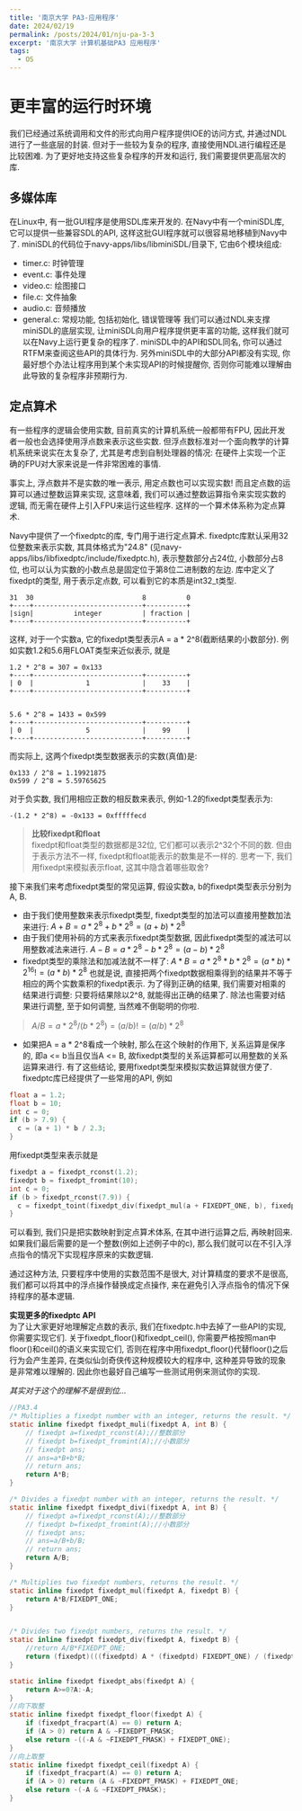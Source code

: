 ```yaml
---
title: '南京大学 PA3-应用程序'
date: 2024/02/19
permalink: /posts/2024/01/nju-pa-3-3
excerpt: '南京大学 计算机基础PA3 应用程序'
tags:
  - OS
---
```

# 更丰富的运行时环境
我们已经通过系统调用和文件的形式向用户程序提供IOE的访问方式, 并通过NDL进行了一些底层的封装. 但对于一些较为复杂的程序, 直接使用NDL进行编程还是比较困难. 为了更好地支持这些复杂程序的开发和运行, 我们需要提供更高层次的库.

## 多媒体库
在Linux中, 有一批GUI程序是使用SDL库来开发的. 在Navy中有一个miniSDL库, 它可以提供一些兼容SDL的API, 这样这批GUI程序就可以很容易地移植到Navy中了. miniSDL的代码位于navy-apps/libs/libminiSDL/目录下, 它由6个模块组成:

* timer.c: 时钟管理
* event.c: 事件处理
* video.c: 绘图接口
* file.c: 文件抽象
* audio.c: 音频播放
* general.c: 常规功能, 包括初始化, 错误管理等
我们可以通过NDL来支撑miniSDL的底层实现, 让miniSDL向用户程序提供更丰富的功能, 这样我们就可以在Navy上运行更复杂的程序了. miniSDL中的API和SDL同名, 你可以通过RTFM来查阅这些API的具体行为. 另外miniSDL中的大部分API都没有实现, 你最好想个办法让程序用到某个未实现API的时候提醒你, 否则你可能难以理解由此导致的复杂程序非预期行为.

## 定点算术
有一些程序的逻辑会使用实数, 目前真实的计算机系统一般都带有FPU, 因此开发者一般也会选择使用浮点数来表示这些实数. 但浮点数标准对一个面向教学的计算机系统来说实在太复杂了, 尤其是考虑到自制处理器的情况: 在硬件上实现一个正确的FPU对大家来说是一件非常困难的事情.

事实上, 浮点数并不是实数的唯一表示, 用定点数也可以实现实数! 而且定点数的运算可以通过整数运算来实现, 这意味着, 我们可以通过整数运算指令来实现实数的逻辑, 而无需在硬件上引入FPU来运行这些程序. 这样的一个算术体系称为定点算术.

Navy中提供了一个fixedptc的库, 专门用于进行定点算术. fixedptc库默认采用32位整数来表示实数, 其具体格式为"24.8" (见navy-apps/libs/libfixedptc/include/fixedptc.h), 表示整数部分占24位, 小数部分占8位, 也可以认为实数的小数点总是固定位于第8位二进制数的左边. 库中定义了fixedpt的类型, 用于表示定点数, 可以看到它的本质是int32_t类型.
```
31  30                           8          0
+----+---------------------------+----------+
|sign|          integer          | fraction |
+----+---------------------------+----------+
```
这样, 对于一个实数a, 它的fixedpt类型表示A = a * 2^8(截断结果的小数部分). 例如实数1.2和5.6用FLOAT类型来近似表示, 就是
```
1.2 * 2^8 = 307 = 0x133
+----+---------------------------+----------+
| 0  |             1             |    33    |
+----+---------------------------+----------+


5.6 * 2^8 = 1433 = 0x599
+----+---------------------------+----------+
| 0  |             5             |    99    |
+----+---------------------------+----------+
```
而实际上, 这两个fixedpt类型数据表示的实数(真值)是:
```
0x133 / 2^8 = 1.19921875
0x599 / 2^8 = 5.59765625
```
对于负实数, 我们用相应正数的相反数来表示, 例如-1.2的fixedpt类型表示为:
```
-(1.2 * 2^8) = -0x133 = 0xfffffecd
```
> **比较fixedpt和float**  
fixedpt和float类型的数据都是32位, 它们都可以表示2^32个不同的数. 但由于表示方法不一样, fixedpt和float能表示的数集是不一样的. 思考一下, 我们用fixedpt来模拟表示float, 这其中隐含着哪些取舍?  

接下来我们来考虑fixedpt类型的常见运算, 假设实数a, b的fixedpt类型表示分别为A, B.

* 由于我们使用整数来表示fixedpt类型, fixedpt类型的加法可以直接用整数加法来进行:
$A + B = a * 2^8 + b * 2^8 = (a + b) * 2^8$
* 由于我们使用补码的方式来表示fixedpt类型数据, 因此fixedpt类型的减法可以用整数减法来进行.
$A - B = a * 2^8 - b * 2^8 = (a - b) * 2^8$
* fixedpt类型的乘除法和加减法就不一样了:
$A * B = a * 2^8 * b * 2^8 = (a * b) * 2^16 != (a * b) * 2^8$
也就是说, 直接把两个fixedpt数据相乘得到的结果并不等于相应的两个实数乘积的fixedpt表示. 为了得到正确的结果, 我们需要对相乘的结果进行调整: 只要将结果除以2^8, 就能得出正确的结果了. 除法也需要对结果进行调整, 至于如何调整, 当然难不倒聪明的你啦.  
> $A / B = a * 2^8 / (b * 2 ^ 8) = (a / b) != (a / b ) * 2 ^ 8$  

* 如果把A = a * 2^8看成一个映射, 那么在这个映射的作用下, 关系运算是保序的, 即a <= b当且仅当A <= B, 故fixedpt类型的关系运算都可以用整数的关系运算来进行.
有了这些结论, 要用fixedpt类型来模拟实数运算就很方便了. fixedptc库已经提供了一些常用的API, 例如
```c
float a = 1.2;
float b = 10;
int c = 0;
if (b > 7.9) {
  c = (a + 1) * b / 2.3;
}
```
用fixedpt类型来表示就是
```c
fixedpt a = fixedpt_rconst(1.2);
fixedpt b = fixedpt_fromint(10);
int c = 0;
if (b > fixedpt_rconst(7.9)) {
  c = fixedpt_toint(fixedpt_div(fixedpt_mul(a + FIXEDPT_ONE, b), fixedpt_rconst(2.3)));
}
```
可以看到, 我们只是把实数映射到定点算术体系, 在其中进行运算之后, 再映射回来. 如果我们最后需要的是一个整数(例如上述例子中的c), 那么我们就可以在不引入浮点指令的情况下实现程序原来的实数逻辑.

通过这种方法, 只要程序中使用的实数范围不是很大, 对计算精度的要求不是很高, 我们都可以将其中的浮点操作替换成定点操作, 来在避免引入浮点指令的情况下保持程序的基本逻辑.

**实现更多的fixedptc API**  
为了让大家更好地理解定点数的表示, 我们在fixedptc.h中去掉了一些API的实现, 你需要实现它们. 关于fixedpt_floor()和fixedpt_ceil(), 你需要严格按照man中floor()和ceil()的语义来实现它们, 否则在程序中用fixedpt_floor()代替floor()之后行为会产生差异, 在类似仙剑奇侠传这种规模较大的程序中, 这种差异导致的现象是非常难以理解的. 因此你也最好自己编写一些测试用例来测试你的实现.  

*其实对于这个的理解不是很到位...*
```c
//PA3.4
/* Multiplies a fixedpt number with an integer, returns the result. */
static inline fixedpt fixedpt_muli(fixedpt A, int B) {
	// fixedpt a=fixedpt_rconst(A);//整数部分
	// fixedpt b=fixedpt_fromint(A);//小数部分
	// fixedpt ans;
	// ans=a*B+b*B;
	// return ans;
	return A*B;
}

/* Divides a fixedpt number with an integer, returns the result. */
static inline fixedpt fixedpt_divi(fixedpt A, int B) {
	// fixedpt a=fixedpt_rconst(A);//整数部分
	// fixedpt b=fixedpt_fromint(A);//小数部分
	// fixedpt ans;
	// ans=a/B+b/B;
	// return ans;
	return A/B;
}

/* Multiplies two fixedpt numbers, returns the result. */
static inline fixedpt fixedpt_mul(fixedpt A, fixedpt B) {
	return A*B/FIXEDPT_ONE;
}


/* Divides two fixedpt numbers, returns the result. */
static inline fixedpt fixedpt_div(fixedpt A, fixedpt B) {
	//return A/B*FIXEDPT_ONE;
	return (fixedpt)(((fixedptd) A * (fixedptd) FIXEDPT_ONE) / (fixedptd) B);
}

static inline fixedpt fixedpt_abs(fixedpt A) {
	return A>=0?A:-A;
}
//向下取整
static inline fixedpt fixedpt_floor(fixedpt A) {
	if (fixedpt_fracpart(A) == 0) return A;
	if (A > 0) return A & ~FIXEDPT_FMASK;
    else return -((-A & ~FIXEDPT_FMASK) + FIXEDPT_ONE);
}
//向上取整
static inline fixedpt fixedpt_ceil(fixedpt A) {
	if (fixedpt_fracpart(A) == 0) return A;
    if (A > 0) return (A & ~FIXEDPT_FMASK) + FIXEDPT_ONE;
    else return -(-A & ~FIXEDPT_FMASK);
}
```